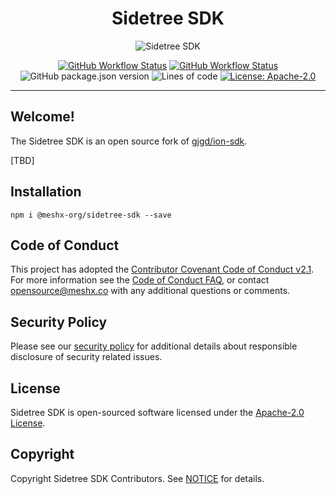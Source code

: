 <!--
parent:
  order: false
-->

<div align="center">
  <h1>Sidetree SDK</h1>
</div>

<!-- Header -->
<p align="center">
    <img src="https://media.githubusercontent.com/media/meshx-org/sidetree-sdk/main/docs/github-cover.png" alt="Sidetree SDK">
</p>

<!-- Badges -->

<div align="center">

[![GitHub Workflow Status](https://img.shields.io/github/actions/workflow/status/meshx-org/sidetree-sdk/ci.yml?branch=main?label=CI)](https://github.com/meshx-org/sidetree-sdk/actions/workflows/ci.yml)
[![GitHub Workflow Status](https://img.shields.io/github/actions/workflow/status/meshx-org/sidetree-sdk/publish.yml?branch=main?label=Publish)](https://github.com/meshx-org/sidetree-sdk/actions/workflows/publish.yml)
![GitHub package.json version](https://img.shields.io/github/package-json/v/meshx-org/sidetree-sdk?color=g)
![Lines of code](https://img.shields.io/tokei/lines/github/meshx-org/sidetree-sdk)
[![License: Apache-2.0](https://img.shields.io/github/license/meshx-org/sidetree-sdk)](https://opensource.org/licenses/Apache-2.0)

</div>

---

## Welcome!

The Sidetree SDK is an open source fork of [gjgd/ion-sdk](https://github.com/gjgd/ion-sdk).

[TBD]

## Installation

```
npm i @meshx-org/sidetree-sdk --save
```

## Code of Conduct

This project has adopted the [Contributor Covenant Code of Conduct v2.1](CODE_OF_CONDUCT.md). For more information see the [Code of Conduct FAQ](https://www.contributor-covenant.org/faq), or contact [opensource@meshx.co](mailto:opensource@meshx.co) with any additional questions or comments.

## Security Policy

Please see our [security policy](./SECURITY.md) for additional details about responsible disclosure of security related issues.

## License

Sidetree SDK is open-sourced software licensed under the [Apache-2.0 License](LICENSE).

## Copyright

Copyright Sidetree SDK Contributors. See [NOTICE](NOTICE.txt) for details.
